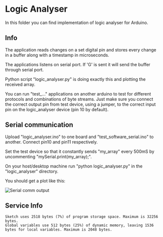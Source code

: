 # Logic Analyser

In this folder you can find implementation of logic analyser for Arduino.

## Info

The application reads changes on a set digital pin and stores every change in 
a buffer along with a timestamp in microseconds.

The applications listens on serial port. If 'G' is sent it will send the
buffer through serial port.

Python script "logic_analyser.py" is doing exactly this and plotting
the received array.

You can run "test_..." applications on another arduino to test for different protocols
and combinations of byte streams. Just make sure you connect the correct output pin
from test device, using a jumper, to the correct input pin on the logic_analyser device
(pin 10 by default).

## Serial communication

Upload "logic_analyser.ino" to one board and "test_software_serial.ino" to another.
Connect pin10 and pin11 respectively.

Set the test device so that it constantly sends "my_array" every 500mS by uncommenting 
"mySerial.print(my_array);".

On your host/desktop machine run "python logic_analyser.py" in the "logic_analyser" 
directory.

You should get a plot like this:

![Serial comm output](/../resources/serial_plot_my_array.jpg?raw=true "Serial plot: my_array")


## Service Info

```
Sketch uses 2518 bytes (7%) of program storage space. Maximum is 32256 bytes.
Global variables use 512 bytes (25%) of dynamic memory, leaving 1536 bytes for local variables. Maximum is 2048 bytes.
```